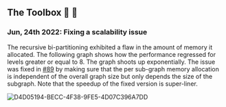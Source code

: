 ## The Toolbox 🧰 🦀

### Jun, 24th 2022: Fixing a scalability issue

The recursive bi-partitioning exhibited a flaw in the amount of memory it allocated. The following graph shows how the performance regressed for levels greater or equal to 8. The graph shoots up exponentially. The issue was fixed in [#89](https://github.com/DennisOSRM/toolbox-rs/pull/89) by making sure that the per sub-graph memory allocation is independent of the overall graph size but only depends the size of the subgraph. Note that the speedup of the fixed version is super-liner.

![D4D05194-BECC-4F38-9FE5-4D07C396A7DD](https://user-images.githubusercontent.com/1067895/173334384-126b2c98-f318-4892-9b95-57f125dc9313.jpeg)
